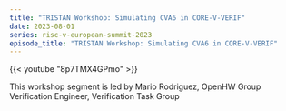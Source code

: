 ```yaml
---
title: "TRISTAN Workshop: Simulating CVA6 in CORE-V-VERIF"
date: 2023-08-01
series: risc-v-european-summit-2023
episode_title: "TRISTAN Workshop: Simulating CVA6 in CORE-V-VERIF" 
---
```


{{< youtube "8p7TMX4GPmo" >}}

This workshop segment is led by Mario Rodriguez, OpenHW Group Verification
Engineer, Verification Task Group
